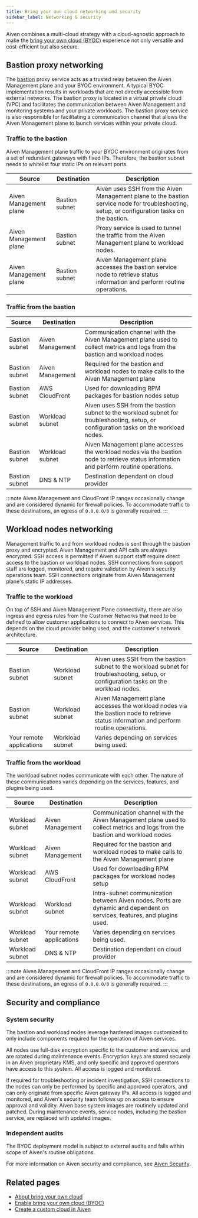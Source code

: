 ```yaml
---
title: Bring your own cloud networking and security
sidebar_label: Networking & security
---
```


Aiven combines a multi-cloud strategy with a cloud-agnostic approach to make the [bring your own cloud (BYOC)](/docs/platform/concepts/byoc) experience not only versatile and cost-efficient but also secure.

## Bastion proxy networking

The [bastion](https://en.wikipedia.org/wiki/Bastion_host) proxy service acts as a trusted
relay between the Aiven Management plane and your BYOC environment. A typical BYOC
implementation results in workloads that are not directly accessible from external networks.
The bastion proxy is located in a virtual private cloud (VPC) and facilitates the
communication between Aiven Management and monitoring systems and your private workloads.
The bastion proxy service is also responsible for facilitating a communication channel that
allows the Aiven Management plane to launch services within your private cloud.

### Traffic to the bastion

Aiven Management plane traffic to your BYOC environment originates from a set of redundant
gateways with fixed IPs. Therefore, the bastion subnet needs to whitelist four static IPs
on relevant ports.

| Source                 | Destination    | Description                                                                                                                                   |
| ---------------------- | ---------------| --------------------------------------------------------------------------------------------------------------------------------------------- |
| Aiven Management plane | Bastion subnet | Aiven uses SSH from the Aiven Management plane to the bastion service node for troubleshooting, setup, or configuration tasks on the bastion. |
| Aiven Management plane | Bastion subnet | Proxy service is used to tunnel the traffic from the Aiven Management plane to workload nodes.                                                |
| Aiven Management plane | Bastion subnet | Aiven Management plane accesses the bastion service node to retrieve status information and perform routine operations.                       |

### Traffic from the bastion

| Source         | Destination      | Description                                                                                                                             |
| -------------- | -----------------| --------------------------------------------------------------------------------------------------------------------------------------- |
| Bastion subnet | Aiven Management | Communication channel with the Aiven Management plane used to collect metrics and logs from the bastion and workload nodes              |
| Bastion subnet | Aiven Management | Required for the bastion and workload nodes to make calls to the Aiven Management plane                                                 |
| Bastion subnet | AWS CloudFront   | Used for downloading RPM packages for bastion nodes setup                                                                               |
| Bastion subnet | Workload subnet  | Aiven uses SSH from the bastion subnet to the workload subnet for troubleshooting, setup, or configuration tasks on the workload nodes. |
| Bastion subnet | Workload subnet  | Aiven Management plane accesses the workload nodes via the bastion node to retrieve status information and perform routine operations.  |
| Bastion subnet | DNS & NTP        | Destination dependant on cloud provider                                                                                                 |

:::note
Aiven Management and CloudFront IP ranges occasionally change and are considered dynamic
for firewall policies. To accommodate traffic to these destinations, an egress of
`0.0.0.0/0` is generally required.
:::

## Workload nodes networking

Management traffic to and from workload nodes is sent through the bastion proxy and
encrypted. Aiven Management and API calls are always encrypted. SSH access is permitted if
Aiven support staff require direct access to the bastion or workload nodes. SSH
connections from support staff are logged, monitored, and require validation by Aiven's
security operations team. SSH connections originate from Aiven Management plane's static
IP addresses.

### Traffic to the workload

On top of SSH and Aiven Management Plane connectivity, there are also ingress and egress
rules from the Customer Networks that need to be defined to allow customer applications to
connect to Aiven services. This depends on the cloud provider being used, and the
customer's network architecture.

| Source                   | Destination     | Description                                                                                                                             |
| ------------------------ | ----------------| --------------------------------------------------------------------------------------------------------------------------------------- |
| Bastion subnet           | Workload subnet | Aiven uses SSH from the bastion subnet to the workload subnet for troubleshooting, setup, or configuration tasks on the workload nodes. |
| Bastion subnet           | Workload subnet | Aiven Management plane accesses the workload nodes via the bastion node to retrieve status information and perform routine operations.  |
| Your remote applications | Workload subnet | Varies depending on services being used.                                                                                                |

### Traffic from the workload

The workload subnet nodes communicate with each other. The nature of these communications
varies depending on the services, features, and plugins being used.

| Source          | Destination              | Description                                                                                                                |
| --------------- | -------------------------| -------------------------------------------------------------------------------------------------------------------------- |
| Workload subnet | Aiven Management         | Communication channel with the Aiven Management plane used to collect metrics and logs from the bastion and workload nodes |
| Workload subnet | Aiven Management         | Required for the bastion and workload nodes to make calls to the Aiven Management plane                                    |
| Workload subnet | AWS CloudFront           | Used for downloading RPM packages for workload nodes setup                                                                 |
| Workload subnet | Workload subnet          | Intra-subnet communication between Aiven nodes. Ports are dynamic and dependent on services, features, and plugins used.   |
| Workload subnet | Your remote applications | Varies depending on services being used.                                                                                   |
| Workload subnet | DNS & NTP                | Destination dependant on cloud provider                                                                                    |

:::note
Aiven Management and CloudFront IP ranges occasionally change and are considered dynamic
for firewall policies. To accommodate traffic to these destinations, an egress of
`0.0.0.0/0` is generally required.
:::

## Security and compliance

### System security

The bastion and workload nodes leverage hardened images customized to only include
components required for the operation of Aiven services.

All nodes use full-disk encryption specific to the customer and service, and are rotated
during maintenance events. Encryption keys are stored securely in an Aiven proprietary KMS,
and only specific and approved operators have access to this system. All access is logged
and monitored.

If required for troubleshooting or incident investigation, SSH connections to the nodes
can only be performed by specific and approved operators, and can only originate from
specific Aiven gateway IPs. All access is logged and monitored, and Aiven's security team
follows up on access to ensure approval and validity.
Aiven base system images are routinely updated and patched. During maintenance events,
service nodes, including the bastion service, are replaced with updated images.

### Independent audits

The BYOC deployment model is subject to external audits and falls within scope of Aiven's
routine obligations.

For more information on Aiven security and compliance, see
[Aiven Security](https://aiven.io/security-compliance).

## Related pages

-   [About bring your own cloud](/docs/platform/concepts/byoc)
-   [Enable bring your own cloud (BYOC)](/docs/platform/howto/byoc/enable-byoc)
-   [Create a custom cloud in Aiven](/docs/platform/howto/byoc/create-cloud/create-custom-cloud)

